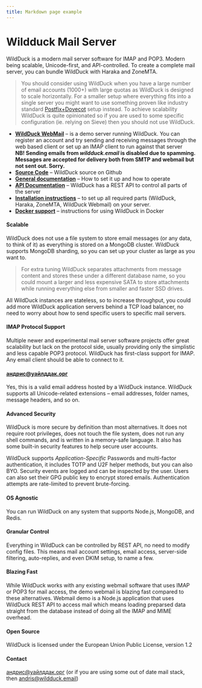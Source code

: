 ```yaml
---
title: Markdown page example
---
```


# Wildduck Mail Server

WildDuck is a modern mail server software for IMAP and POP3. Modern being scalable, Unicode-first, and API-controlled. To create a complete mail server, you can bundle WildDuck with Haraka and ZoneMTA.

> You should consider using WildDuck when you have a large number of email accounts (1000+) with large quotas as WildDuck is designed to scale horizontally. For a smaller setup where everything fits into a single server you might want to use something proven like industry standard [Postfix+Dovecot](https://mailinabox.email/) setup instead. To achieve scalability WildDuck is quite opinionated so if you are used to some specific configuration (ie. relying on Sieve) then you should not use WildDuck.

- **[WildDuck WebMail](https://webmail.wildduck.email/)** – is a demo server running WildDuck. You can register an account and try sending and receiving messages through the web based client or set up an IMAP client to run against that server  
  **NB! Sending emails from *wildduck.email* is disabled due to spamming. Messages are accepted for delivery both from SMTP and webmail but not sent out. Sorry.**
- **[Source Code](https://github.com/zone-eu/wildduck)** – WildDuck source on Github
- **[General documentation](https://docs.wildduck.email/)** – How to set it up and how to operate
- **[API Documentation](https://api.wildduck.email/)** – WildDuck has a REST API to control all parts of the server
- **[Installation instructions](https://docs.wildduck.email/docs/general/install)** – to set up all required parts (WildDuck, Haraka, ZoneMTA, WildDuck Webmail) on your server.
- **[Docker support](https://github.com/nodemailer/wildduck-dockerized)** – instructions for using WildDuck in Docker

#### Scalable

WildDuck does not use a file system to store email messages (or any data, to think of it) as everything is stored on a MongoDB cluster. WildDuck supports MongoDB sharding, so you can set up your cluster as large as you want to.

> For extra tuning WildDuck separates attachments from message content and stores these under a different database name, so you could mount a larger and less expensive SATA to store attachments while running everything else from smaller and faster SSD drives.

All WildDuck instances are stateless, so to increase throughput, you could add more WildDuck application servers behind a TCP load balancer, no need to worry about how to send specific users to specific mail servers.

#### IMAP Protocol Support

Multiple newer and experimental mail server software projects offer great scalability but lack on the protocol side, usually providing only the simplistic and less capable POP3 protocol. WildDuck has first-class support for IMAP. Any email client should be able to connect to it.

#### андрис@уайлддак.орг

Yes, this is a valid email address hosted by a WildDuck instance. WildDuck supports all Unicode-related extensions – email addresses, folder names, message headers, and so on.

#### Advanced Security

WildDuck is more secure by definition than most alternatives. It does not require root privileges, does not touch the file system, does not run any shell commands, and is written in a memory-safe language. It also has some built-in security features to help secure user accounts.

WildDuck supports *Application-Specific* Passwords and multi-factor authentication, it includes TOTP and U2F helper methods, but you can also BYO. Security events are logged and can be inspected by the user. Users can also set their GPG public key to encrypt stored emails. Authentication attempts are rate-limited to prevent brute-forcing.

#### OS Agnostic

You can run WildDuck on any system that supports Node.js, MongoDB, and Redis.

#### Granular Control

Everything in WildDuck can be controlled by REST API, no need to modify config files. This means mail account settings, email access, server-side filtering, auto-replies, and even DKIM setup, to name a few.

#### Blazing Fast

While WildDuck works with any existing webmail software that uses IMAP or POP3 for mail access, the demo webmail is blazing fast compared to these alternatives. Webmail demo is a Node.js application that uses WildDuck REST API to access mail which means loading preparsed data straight from the database instead of doing all the IMAP and MIME overhead.

#### Open Source

WildDuck is licensed under the European Union Public License, version 1.2

#### Contact

[андрис@уайлддак.орг](mailto:андрис@уайлддак.орг) (or if you are using some out of date mail stack, then [andris@wildduck.email](mailto:andris@wildduck.email))
